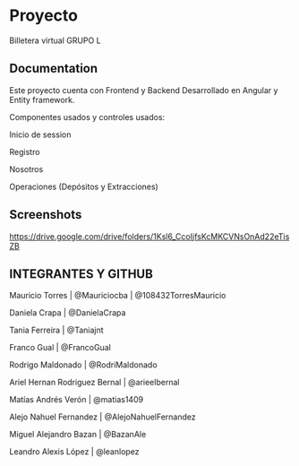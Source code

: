 # Proyecto

Billetera virtual GRUPO L 


## Documentation

Este proyecto cuenta con Frontend  y Backend
Desarrollado en Angular y Entity framework.

Componentes usados y controles usados:

Inicio de session

Registro

Nosotros 

Operaciones (Depósitos y Extracciones)

## Screenshots

https://drive.google.com/drive/folders/1Ksl6_CcoIjfsKcMKCVNsOnAd22eTisZB


## INTEGRANTES Y GITHUB

Mauricio Torres | @Mauriciocba | @108432TorresMauricio

Daniela Crapa | @DanielaCrapa

Tania Ferreira | @Taniajnt

Franco Gual | @FrancoGual

Rodrigo Maldonado | @RodriMaldonado

Ariel Hernan Rodriguez Bernal | @arieelbernal

Matías Andrés Verón | @matias1409

Alejo Nahuel Fernandez | @AlejoNahuelFernandez

Miguel Alejandro Bazan | @BazanAle

Leandro Alexis López | @leanlopez
